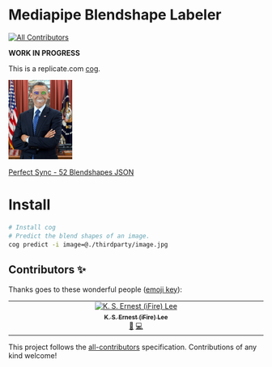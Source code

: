 # Mediapipe Blendshape Labeler
<!-- ALL-CONTRIBUTORS-BADGE:START - Do not remove or modify this section -->
[![All Contributors](https://img.shields.io/badge/all_contributors-1-orange.svg?style=flat-square)](#contributors-)
<!-- ALL-CONTRIBUTORS-BADGE:END -->

**WORK IN PROGRESS**

This is a replicate.com [cog](https://github.com/replicate/cog).

<img src="image.jpg_debug.jpg" width="25%">

[Perfect Sync - 52 Blendshapes JSON](mediapipe_blendshape_labeler/image.jpg_blendshapes.json)

# Install

```zsh
# Install cog
# Predict the blend shapes of an image.
cog predict -i image=@./thirdparty/image.jpg
```

## Contributors ✨

Thanks goes to these wonderful people ([emoji key](https://allcontributors.org/docs/en/emoji-key)):

<!-- ALL-CONTRIBUTORS-LIST:START - Do not remove or modify this section -->
<!-- prettier-ignore-start -->
<!-- markdownlint-disable -->
<table>
  <tbody>
    <tr>
      <td align="center" valign="top" width="14.28%"><a href="https://chibifire.com"><img src="https://avatars.githubusercontent.com/u/32321?v=4?s=100" width="100px;" alt="K. S. Ernest (iFire) Lee"/><br /><sub><b>K. S. Ernest (iFire) Lee</b></sub></a><br /><a href="#research-fire" title="Research">🔬</a> <a href="https://github.com/V-Sekai/V-Sekai.mediapipe-labeler/commits?author=fire" title="Code">💻</a></td>
    </tr>
  </tbody>
</table>

<!-- markdownlint-restore -->
<!-- prettier-ignore-end -->

<!-- ALL-CONTRIBUTORS-LIST:END -->

This project follows the [all-contributors](https://github.com/all-contributors/all-contributors) specification. Contributions of any kind welcome!